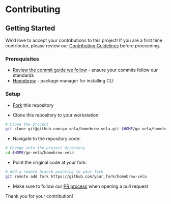 # Contributing

## Getting Started

We'd love to accept your contributions to this project! If you are a first time contributor, please review our [Contributing Guidelines](https://go-vela.github.io/docs/community/contributing_guidelines/) before proceeding.

### Prerequisites

* [Review the commit guide we follow](https://chris.beams.io/posts/git-commit/#seven-rules) - ensure your commits follow our standards
* [Homebrew](https://brew.sh/) - package manager for installing CLI

### Setup

* [Fork](/fork) this repository

* Clone this repository to your workstation:

```bash
# Clone the project
git clone git@github.com:go-vela/homebrew-vela.git $HOME/go-vela/homebrew-vela
```

* Navigate to the repository code:

```bash
# Change into the project directory
cd $HOME/go-vela/homebrew-vela
```

* Point the original code at your fork:

```bash
# Add a remote branch pointing to your fork
git remote add fork https://github.com/your_fork/homebrew-vela
```

* Make sure to follow our [PR process](https://go-vela.github.io/docs/community/contributing_guidelines/#development-workflow) when opening a pull request

Thank you for your contribution!